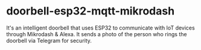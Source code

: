# doorbell-esp32-mqtt-mikrodash
It's an intelligent doorbell that uses ESP32 to communicate with IoT devices through Mikrodash &amp; Alexa. It sends a photo of the person who rings the doorbell via Telegram for security.
